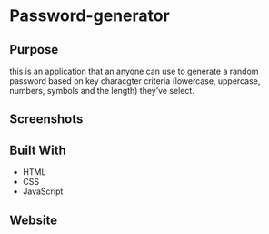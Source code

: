 # Password-generator

## Purpose

this is an application that an anyone can use to generate a random password based on key characgter criteria (lowercase, uppercase, numbers, symbols and the length) they’ve select.

## Screenshots


## Built With
* HTML
* CSS
* JavaScript

## Website
